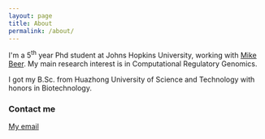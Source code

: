 ```yaml
---
layout: page
title: About
permalink: /about/
---
```


I'm a 5<sup>th</sup> year Phd student at Johns Hopkins University, working with [Mike Beer](https://beerlab.org/index.php?title=Computational_Regulatory_Genomics). My main research interest is in Computational Regulatory Genomics.

I got my B.Sc. from Huazhong University of Science and Technology with honors in Biotechnology.

### Contact me

[My email](mailto:wxi1@jhu.edu)
